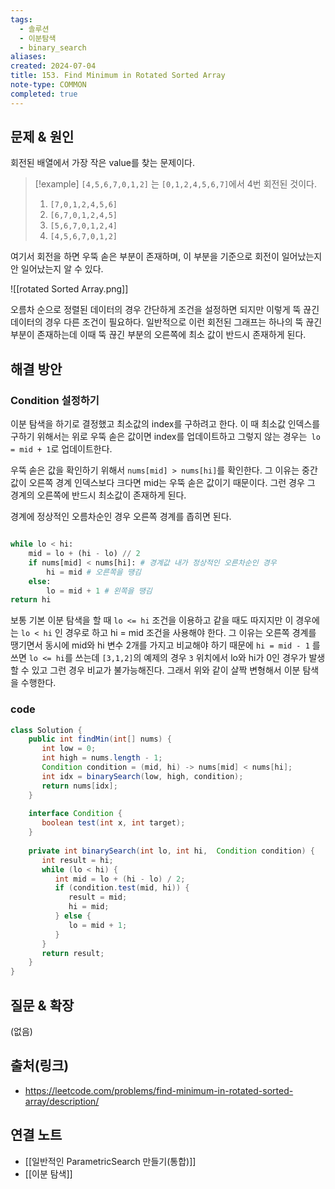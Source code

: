 ```yaml
---
tags:
  - 솔루션
  - 이분탐색
  - binary_search
aliases: 
created: 2024-07-04
title: 153. Find Minimum in Rotated Sorted Array
note-type: COMMON
completed: true
---
```



## 문제 & 원인

회전된 배열에서 가장 작은 value를 찾는 문제이다. 

>[!example]
>`[4,5,6,7,0,1,2]` 는 `[0,1,2,4,5,6,7]`에서 4번 회전된 것이다.
>1. `[7,0,1,2,4,5,6]`
>2. `[6,7,0,1,2,4,5]`
>3. `[5,6,7,0,1,2,4]`
>4. `[4,5,6,7,0,1,2]`
 
여기서 회전을 하면 우뚝 솓은 부분이 존재하며, 이 부분을 기준으로 회전이 일어났는지 안 일어났는지 알 수 있다.

![[rotated Sorted Array.png]]

오름차 순으로 정렬된 데이터의 경우 간단하게 조건을 설정하면 되지만 이렇게 뚝 끊긴 데이터의 경우 다른 조건이 필요하다. 일반적으로 이런 회전된 그래프는 하나의 뚝 끊긴 부분이 존재하는데 이때 뚝 끊긴 부분의 오른쪽에 최소 값이 반드시 존재하게 된다. 
## 해결 방안

### Condition 설정하기

이분 탐색을 하기로 결정했고 최소값의 index를 구하려고 한다. 이 때 최소값 인덱스를 구하기 위해서는 위로 우뚝 솓은 값이면 index를 업데이트하고 그렇지 않는 경우는` lo = mid + 1`로 업데이트한다.

우뚝 솓은 값을 확인하기 위해서 `nums[mid] > nums[hi]`를 확인한다. 그 이유는 중간 값이 오른쪽 경계 인덱스보다 크다면 mid는 우뚝 솓은 값이기 때문이다. 그런 경우 그 경계의 오른쪽에
반드시 최소값이 존재하게 된다.

경계에 정상적인 오름차순인 경우 오른쪽 경계를 좁히면 된다.

```python

while lo < hi:
	mid = lo + (hi - lo) // 2
	if nums[mid] < nums[hi]: # 경계값 내가 정상적인 오른차순인 경우
		hi = mid # 오른쪽을 땡김
	else:
		lo = mid + 1 # 왼쪽을 땡김
return hi
```

보통 기본 이분 탐색을 할 때 `lo <= hi` 조건을 이용하고 같을 때도 따지지만 이 경우에는 `lo < hi` 인 경우로 하고 hi = mid 조건을 사용해야 한다. 그 이유는 오른쪽 경계를 땡기면서 동시에 mid와 hi 변수 2개를 가지고 비교해야 하기 때문에 `hi = mid - 1` 를 쓰면 `lo <= hi`를 쓰는데 `[3,1,2]`의 예제의 경우 `3` 위치에서 lo와 hi가 0인 경우가 발생할 수 있고 그런 경우 비교가 불가능해진다. 그래서 위와 같이 살짝 변형해서 이분 탐색을 수행한다.
### code

```java
class Solution {  
    public int findMin(int[] nums) {  
       int low = 0;  
       int high = nums.length - 1;  
       Condition condition = (mid, hi) -> nums[mid] < nums[hi];  
       int idx = binarySearch(low, high, condition);  
       return nums[idx];  
    }  
  
    interface Condition {  
       boolean test(int x, int target);  
    }  
  
    private int binarySearch(int lo, int hi,  Condition condition) {  
       int result = hi;  
       while (lo < hi) {  
          int mid = lo + (hi - lo) / 2;  
          if (condition.test(mid, hi)) {  
             result = mid;  
             hi = mid;  
          } else {  
             lo = mid + 1;  
          }  
       }  
       return result;  
    }  
}
```
## 질문 & 확장

(없음)

## 출처(링크)

- https://leetcode.com/problems/find-minimum-in-rotated-sorted-array/description/

## 연결 노트

- [[일반적인 ParametricSearch 만들기(통합)]]
- [[이분 탐색]]
